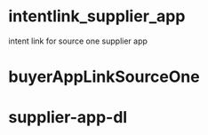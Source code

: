 # intentlink_supplier_app
intent link for source one supplier app
# buyerAppLinkSourceOne
# supplier-app-dl
